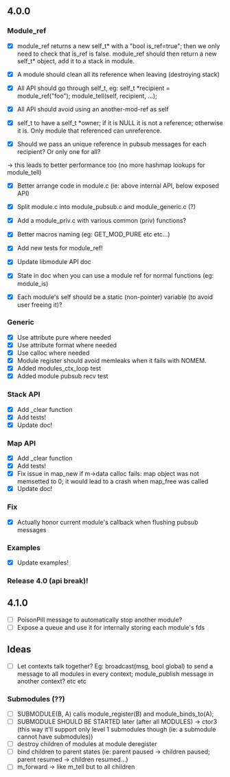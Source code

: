 ## 4.0.0

### Module_ref

- [x] module_ref returns a new self_t* with a "bool is_ref=true"; then we only need to check that is_ref is false.
module_ref should then return a new self_t* object, add it to a stack in module. 
- [x] A module should clean all its reference when leaving (destroying stack)
- [x] All API should go through self_t, eg: self_t *recipient = module_ref("foo"); module_tell(self, recipient, ...);

- [x] All API should avoid using an another-mod-ref as self

- [x] self_t to have a self_t *owner; if it is NULL it is not a reference; otherwise it is. Only module that referenced can unreference.
- [x] Should we pass an unique reference in pubsub messages for each recipient? Or only one for all?

-> this leads to better performance too (no more hashmap lookups for module_tell)

- [x] Better arrange code in module.c (ie: above internal API, below exposed API)
- [x] Split module.c into module_pubsub.c and module_generic.c (?)
- [x] Add a module_priv.c with various common (priv) functions?
- [x] Better macros naming (eg: GET_MOD_PURE etc etc...)

- [x] Add new tests for module_ref!
- [x] Update libmodule API doc
- [x] State in doc when you can use a module ref for normal functions (eg: module_is)

- [x] Each module's self should be a static (non-pointer) variable (to avoid user freeing it)?

### Generic
- [x] Use attribute pure where needed
- [x] Use attribute format where needed
- [x] Use calloc where needed
- [x] Module register should avoid memleaks when it fails with NOMEM.
- [x] Added modules_ctx_loop test
- [x] Added module pubsub recv test

### Stack API
- [x] Add _clear function
- [x] Add tests!
- [x] Update doc!

### Map API
- [x] Add _clear function
- [x] Add tests!
- [x] Fix issue in map_new if m->data calloc fails: map object was not memsetted to 0; it would lead to a crash when map_free was called
- [x] Update doc!

### Fix
- [x] Actually honor current module's callback when flushing pubsub messages

### Examples
- [x] Update examples!

### Release 4.0 (api break)!

## 4.1.0
- [ ] PoisonPill message to automatically stop another module?
- [ ] Expose a queue and use it for internally storing each module's fds

## Ideas
- [ ] Let contexts talk together? Eg: broadcast(msg, bool global) to send a message to all modules in every context; module_publish message in another context? etc etc

### Submodules (??)
- [ ] SUBMODULE(B, A) calls module_register(B) and module_binds_to(A);
- [ ] SUBMODULE SHOULD BE STARTED later (after all MODULES) -> ctor3 (this way it'll support only level 1 submodules though (ie: a submodule cannot have submodules))
- [ ] destroy children of modules at module deregister
- [ ] bind children to parent states (ie: parent paused -> children paused; parent resumed -> children resumed...)
- [ ] m_forward -> like m_tell but to all children
